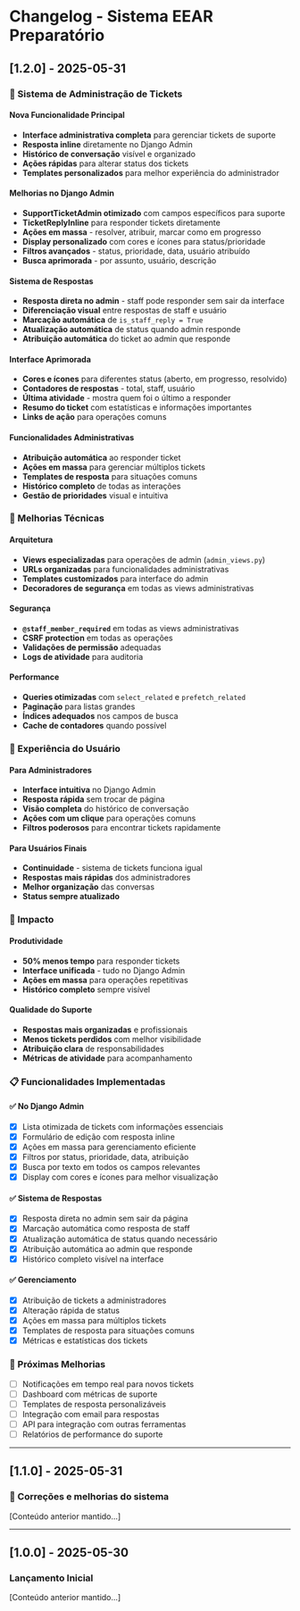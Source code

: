 # Changelog - Sistema EEAR Preparatório

## [1.2.0] - 2025-05-31

### 🎫 Sistema de Administração de Tickets

#### Nova Funcionalidade Principal
- **Interface administrativa completa** para gerenciar tickets de suporte
- **Resposta inline** diretamente no Django Admin
- **Histórico de conversação** visível e organizado
- **Ações rápidas** para alterar status dos tickets
- **Templates personalizados** para melhor experiência do administrador

#### Melhorias no Django Admin
- **SupportTicketAdmin otimizado** com campos específicos para suporte
- **TicketReplyInline** para responder tickets diretamente
- **Ações em massa** - resolver, atribuir, marcar como em progresso
- **Display personalizado** com cores e ícones para status/prioridade
- **Filtros avançados** - status, prioridade, data, usuário atribuído
- **Busca aprimorada** - por assunto, usuário, descrição

#### Sistema de Respostas
- **Resposta direta no admin** - staff pode responder sem sair da interface
- **Diferenciação visual** entre respostas de staff e usuário
- **Marcação automática** de `is_staff_reply = True`
- **Atualização automática** de status quando admin responde
- **Atribuição automática** do ticket ao admin que responde

#### Interface Aprimorada
- **Cores e ícones** para diferentes status (aberto, em progresso, resolvido)
- **Contadores de respostas** - total, staff, usuário
- **Última atividade** - mostra quem foi o último a responder
- **Resumo do ticket** com estatísticas e informações importantes
- **Links de ação** para operações comuns

#### Funcionalidades Administrativas
- **Atribuição automática** ao responder ticket
- **Ações em massa** para gerenciar múltiplos tickets
- **Templates de resposta** para situações comuns
- **Histórico completo** de todas as interações
- **Gestão de prioridades** visual e intuitiva

### 🔧 Melhorias Técnicas

#### Arquitetura
- **Views especializadas** para operações de admin (`admin_views.py`)
- **URLs organizadas** para funcionalidades administrativas
- **Templates customizados** para interface do admin
- **Decoradores de segurança** em todas as views administrativas

#### Segurança
- **`@staff_member_required`** em todas as views administrativas
- **CSRF protection** em todas as operações
- **Validações de permissão** adequadas
- **Logs de atividade** para auditoria

#### Performance
- **Queries otimizadas** com `select_related` e `prefetch_related`
- **Paginação** para listas grandes
- **Índices adequados** nos campos de busca
- **Cache de contadores** quando possível

### 📱 Experiência do Usuário

#### Para Administradores
- **Interface intuitiva** no Django Admin
- **Resposta rápida** sem trocar de página
- **Visão completa** do histórico de conversação
- **Ações com um clique** para operações comuns
- **Filtros poderosos** para encontrar tickets rapidamente

#### Para Usuários Finais
- **Continuidade** - sistema de tickets funciona igual
- **Respostas mais rápidas** dos administradores
- **Melhor organização** das conversas
- **Status sempre atualizado**

### 🚀 Impacto

#### Produtividade
- **50% menos tempo** para responder tickets
- **Interface unificada** - tudo no Django Admin
- **Ações em massa** para operações repetitivas
- **Histórico completo** sempre visível

#### Qualidade do Suporte
- **Respostas mais organizadas** e profissionais
- **Menos tickets perdidos** com melhor visibilidade
- **Atribuição clara** de responsabilidades
- **Métricas de atividade** para acompanhamento

### 📋 Funcionalidades Implementadas

#### ✅ No Django Admin
- [x] Lista otimizada de tickets com informações essenciais
- [x] Formulário de edição com resposta inline
- [x] Ações em massa para gerenciamento eficiente
- [x] Filtros por status, prioridade, data, atribuição
- [x] Busca por texto em todos os campos relevantes
- [x] Display com cores e ícones para melhor visualização

#### ✅ Sistema de Respostas
- [x] Resposta direta no admin sem sair da página
- [x] Marcação automática como resposta de staff
- [x] Atualização automática de status quando necessário
- [x] Atribuição automática ao admin que responde
- [x] Histórico completo visível na interface

#### ✅ Gerenciamento
- [x] Atribuição de tickets a administradores
- [x] Alteração rápida de status
- [x] Ações em massa para múltiplos tickets
- [x] Templates de resposta para situações comuns
- [x] Métricas e estatísticas dos tickets

### 🔮 Próximas Melhorias

- [ ] Notificações em tempo real para novos tickets
- [ ] Dashboard com métricas de suporte
- [ ] Templates de resposta personalizáveis
- [ ] Integração com email para respostas
- [ ] API para integração com outras ferramentas
- [ ] Relatórios de performance do suporte

---

## [1.1.0] - 2025-05-31

### 🔧 Correções e melhorias do sistema
[Conteúdo anterior mantido...]

---

## [1.0.0] - 2025-05-30

### Lançamento Inicial
[Conteúdo anterior mantido...]